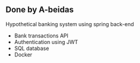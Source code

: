 <h2>Done by A-beidas</h2>
Hypothetical banking system using spring back-end
<ul>
    <li>Bank transactions API</li>
    <li>Authentication using JWT</li>
    <li>SQL database</li>
    <li>Docker</li>
</ul>
